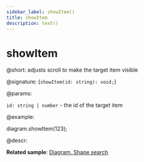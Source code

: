 ```yaml
---
sidebar_label: showItem()
title: showItem
description: text()
---
```


# showItem

@short: adjusts scroll to make the target item visible

@signature: {`showItem(id: string): void;`}

@params:

`id: string | number` - the id of the target item

@example:

diagram.showItem(123);

@descr:

**Related sample**: [Diagram. Shape search](https://snippet.dhtmlx.com/d7kvzq4r)

